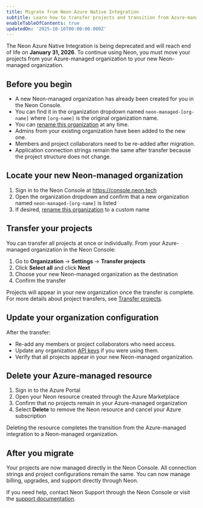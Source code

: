 ```yaml
---
title: Migrate from Neon Azure Native Integration
subtitle: Learn how to transfer projects and transition from Azure-managed to Neon-managed organizations.
enableTableOfContents: true
updatedOn: '2025-10-16T00:00:00.000Z'
---
```


The Neon Azure Native Integration is being deprecated and will reach end of life on **January 31, 2026**. To continue using Neon, you must move your projects from your Azure-managed organization to your new Neon-managed organization.

## Before you begin

- A new Neon-managed organization has already been created for you in the Neon Console.
- You can find it in the organization dropdown named `neon-managed-[org-name]` where `[org-name]` is the original organization name.
- You can [rename this organization](/docs/manage/orgs-manage#rename-an-organization) at any time.
- Admins from your existing organization have been added to the new one.
- Members and project collaborators need to be re-added after migration.
- Application connection strings remain the same after transfer because the project structure does not change.

<Steps>

## Locate your new Neon-managed organization

1. Sign in to the Neon Console at https://console.neon.tech
2. Open the organization dropdown and confirm that a new organization named `neon-managed-[org-name]` is listed
3. If desired, [rename this organization](/docs/manage/orgs-manage#rename-an-organization) to a custom name

## Transfer your projects

You can transfer all projects at once or individually. From your Azure-managed organization in the Neon Console:

1. Go to **Organization** -> **Settings** -> **Transfer projects**
2. Click **Select all** and click **Next**
3. Choose your new Neon-managed organization as the destination
4. Confirm the transfer

Projects will appear in your new organization once the transfer is complete. For more details about project transfers, see [Transfer projects](/docs/manage/orgs-project-transfer).

## Update your organization configuration

After the transfer:

- Re-add any members or project collaborators who need access.
- Update any organization [API keys](/docs/manage/api-keys) if you were using them.
- Verify that all projects appear in your new Neon-managed organization.

## Delete your Azure-managed resource

1. Sign in to the Azure Portal
2. Open your Neon resource created through the Azure Marketplace
3. Confirm that no projects remain in your Azure-managed organization
4. Select **Delete** to remove the Neon resource and cancel your Azure subscription

Deleting the resource completes the transition from the Azure-managed integration to a Neon-managed organization.

</Steps>

## After you migrate

Your projects are now managed directly in the Neon Console. All connection strings and project configurations remain the same. You can now manage billing, upgrades, and support directly through Neon.

If you need help, contact Neon Support through the Neon Console or visit the [support documentation](/docs/introduction/support).